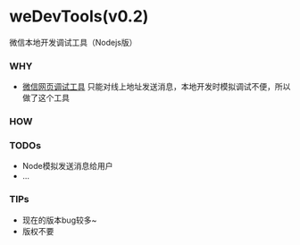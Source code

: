 weDevTools(v0.2)
==========

微信本地开发调试工具（Nodejs版）

### WHY
* [微信网页调试工具](https://mp.weixin.qq.com/debug/cgi-bin/apiinfo?t=index) 只能对线上地址发送消息，本地开发时模拟调试不便，所以做了这个工具

### HOW

### TODOs
* Node模拟发送消息给用户
* ...

### TIPs
* 现在的版本bug较多~
* 版权不要